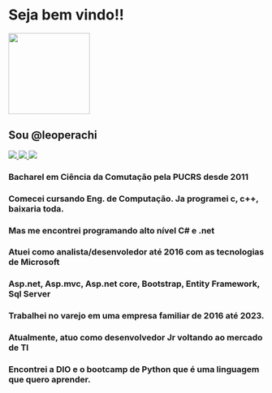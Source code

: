 <h1> Seja bem vindo!!</h1>
<img src="https://github.com/leoperachi.png" width="160" style="vertical-align: middle;"/>
<h2>Sou @leoperachi</h2> 
<a href='https://www.dio.me/users/leoperachi'>
    <img src='https://img.shields.io/badge/-Meu%20Perfil%20na%20DIO-0077B5?style=for-the-badge&logo=gitbook&logoColor=white'/>
</a>
<a href='https://www.linkedin.com/in/leonardoperachi/'>
    <img src='https://img.shields.io/badge/linkedin-%230077B5.svg?style=for-the-badge&logo=linkedin&logoColor=white'/>
</a>
<a href='https://wa.me/5551996974708'>
    <img src='https://img.shields.io/badge/WhatsApp-0077B5?style=for-the-badge&logo=whatsapp&logoColor=white'/>
</a>


<h3>Bacharel em Ciência da Comutação pela PUCRS desde 2011</h3>
<h3>Comecei cursando Eng. de Computação. Ja programei c, c++, baixaria toda.</h3>
<h3>Mas me encontrei programando alto nível C# e .net</h3>
<h3>Atuei como analista/desenvoledor até 2016 com as tecnologias de Microsoft</h3>
<h3>Asp.net, Asp.mvc, Asp.net core, Bootstrap, Entity Framework, Sql Server</h3>
<h3>Trabalhei no varejo em uma empresa familiar de 2016 até 2023.</h3>
<h3>Atualmente, atuo como desenvolvedor Jr voltando ao mercado de TI</h3>
<h3>Encontrei a DIO e o bootcamp de Python que é uma linguagem que quero aprender.</h3>


